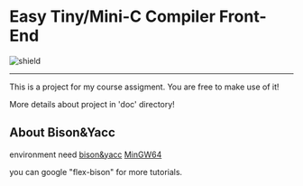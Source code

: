 # Easy Tiny/Mini-C Compiler Front-End

![shield](https://img.shields.io/badge/version-1.0.0-blue)

---

This is a project for my course assigment. You are free to make use of it!

More details about project in 'doc' directory!

## About Bison&Yacc

environment need [bison&yacc](https://sourceforge.net/projects/winflexbison/) [MinGW64](https://sourceforge.net/projects/mingw/)

you can google "flex-bison" for more tutorials.

